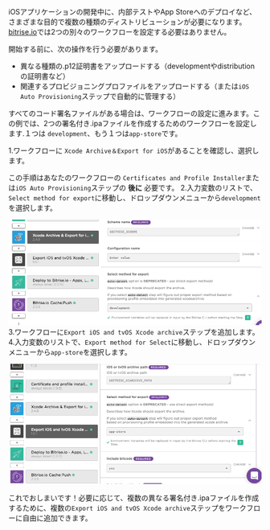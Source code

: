 iOSアプリケーションの開発中に、内部テストやApp Storeへのデプロイなど、さまざまな目的で複数の種類のディストリビューションが必要になります。[bitrise.io](https://www.bitrise.io)では2つの別々のワークフローを設定する必要はありません。

開始する前に、次の操作を行う必要があります。

* 異なる種類の.p12証明書をアップロードする（developmentやdistributionの証明書など）
* 関連するプロビジョニングプロファイルをアップロードする（または`iOS Auto Provisioning`ステップで自動的に管理する）

すべてのコード署名ファイルがある場合は、ワークフローの設定に進みます。この例では、2つの署名付き.ipaファイルを作成するためのワークフローを設定します.１つは `development`、もう１つは`app-store`です。

1.ワークフローに `Xcode Archive＆Export for iOS`があることを確認し、選択します。

  この手順はあなたのワークフローの `Certificates and Profile Installer`または`iOS Auto Provisioning`ステップの **後に** 必要です。
2.入力変数のリストで、`Select method for export`に移動し、ドロップダウンメニューから`development`を選択します。

   ![iOS向けXcodeアーカイブのエクスポート方法の選択](/img/code-signing/ios-code-signing/xcode-archive-export-method.png)
3.ワークフローに`Export iOS and tvOS Xcode archive`ステップを追加します。
4.入力変数のリストで、`Export method for Select`に移動し、ドロップダウンメニューから`app-store`を選択します。

   ![エクスポートメソッドの入力変数](/img/code-signing/ios-code-signing/export-ios-step-for-resigning.png)

これでおしまいです！必要に応じて、複数の異なる署名付き.ipaファイルを作成するために、複数の`Export iOS and tvOS Xcode archive`ステップをワークフローに自由に追加できます。
